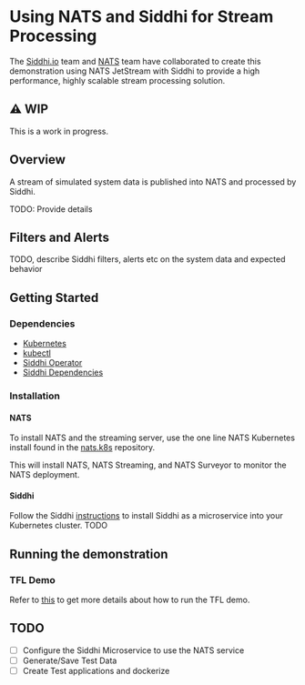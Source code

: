 # Using NATS and Siddhi for Stream Processing

The [Siddhi.io](https://siddhi.io) team and [NATS](https://nats.io) team have
collaborated to create this demonstration using NATS JetStream with Siddhi
to provide a high performance, highly scalable stream processing solution.

## :warning: WIP

This is a work in progress.

## Overview

A stream of simulated system data is published into NATS and processed by Siddhi.

TODO:  Provide details

## Filters and Alerts

TODO, describe Siddhi filters, alerts etc on the system data and expected
behavior

## Getting Started

### Dependencies

* [Kubernetes](https://kubernetes.io/)
* [kubectl](https://kubernetes.io/docs/tasks/tools/install-kubectl/)
* [Siddhi Operator](https://github.com/siddhi-io/siddhi-operator/releases/download/v0.2.1/01-siddhi-operator.yaml)
* [Siddhi Dependencies](https://github.com/siddhi-io/siddhi-operator/releases/download/v0.2.1/00-prereqs.yaml)

### Installation

#### NATS

To install NATS and the streaming server, use the one line NATS Kubernetes
install found in the [nats.k8s](https://github.com/nats-io/k8s) repository.

This will install NATS, NATS Streaming, and NATS Surveyor to monitor the
NATS deployment.

#### Siddhi

Follow the Siddhi [instructions](https://siddhi.io/en/v5.1/docs/siddhi-as-a-kubernetes-microservice/#siddhi-51-as-a-kubernetes-microservice) to install Siddhi as a microservice
into your Kubernetes cluster.
TODO

## Running the demonstration

### TFL Demo

Refer to [this](./TFL-demo) to get more details about how to run the TFL demo.


## TODO

* [ ] Configure the Siddhi Microservice to use the NATS service
* [ ] Generate/Save Test Data
* [ ] Create Test applications and dockerize
